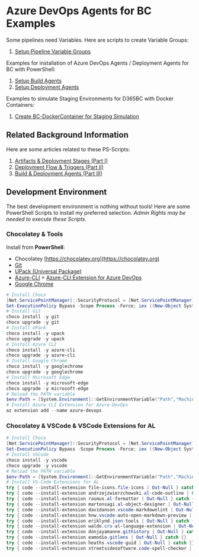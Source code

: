 # Azure DevOps Agents for BC Examples

Some pipelines need Variables. Here are scripts to create Variable Groups:

1) [Setup Pipeline Variable Groups](./setup-pipeline-variables.md)

Examples for installation of Azure DevOps Agents / Deployment Agents for BC with PowerShell:

1) [Setup Build Agents](./setup-build-agents.md)
1) [Setup Deployment Agents](./setup-deployment-agents.md)

Examples to simulate Staging Environments for D365BC with Docker Containers:

1) [Create BC-DockerContainer for Staging Simulation](./create-bc-containers-for-staging.md)

## Related Background Information

Here are some articles related to these PS-Scripts:

1) [Artifacts & Deployment Stages (Part I)](https://www.linkedin.com/pulse/ci-cd-dynamics-365-business-central-part-i-michael-megel/)
1) [Deployment Flow & Triggers (Part II)](https://www.linkedin.com/pulse/ci-cd-dynamics-365-business-central-part-ii-michael-megel/)
1) [Build & Deployment Agents (Part III)](https://www.linkedin.com/pulse/ci-cd-dynamics-365-business-central-part-iii-michael-megel/)

## Development Environment

The best development environment is nothing without tools! Here are some PowerShell Scripts to install my preferred selection. *Admin Rights may be needed to execute these Scripts.*

### Chocolatey & Tools

Install from **PowerShell**:

* Chocolatey [https://chocolatey.org](https://chocolatey.org)
* [Git](https://chocolatey.org/packages/git)
* [UPack (Universal Package)](https://chocolatey.org/packages/upack)
* [Azure-CLI](https://chocolatey.org/packages/azure-cli) + [Azure-CLI Extension for Azure DevOps](https://marketplace.visualstudio.com/items?itemName=ms-vsts.cli)
* [Google Chrome](https://chocolatey.org/packages/GoogleChrome)

```powershell
# Install Choco
[Net.ServicePointManager]::SecurityProtocol = [Net.ServicePointManager]::SecurityProtocol -bor [Net.SecurityProtocolType]::Tls12
Set-ExecutionPolicy Bypass -Scope Process -Force; iex ((New-Object System.Net.WebClient).DownloadString('https://chocolatey.org/install.ps1'))
# Install Git
choco install -y git
choco upgrade -y git
# Install UPack
choco install -y upack
choco upgrade -y upack
# Install Azure CLI
choco install -y azure-cli 
choco upgrade -y azure-cli
# Install Google Chrome
choco install -y googlechrome
choco upgrade -y googlechrome
# Install Microsoft Edge
choco install -y microsoft-edge
choco upgrade -y microsoft-edge
# Reload the PATH variable
$env:Path = [System.Environment]::GetEnvironmentVariable("Path","Machine")
# Install Azure CLI Extension for Azure-DevOps
az extension add --name azure-devops
```

### Chocolatey & VSCode & VSCode Extensions for AL

```powershell
# Install Choco
[Net.ServicePointManager]::SecurityProtocol = [Net.ServicePointManager]::SecurityProtocol -bor [Net.SecurityProtocolType]::Tls12
Set-ExecutionPolicy Bypass -Scope Process -Force; iex ((New-Object System.Net.WebClient).DownloadString('https://chocolatey.org/install.ps1'))
# Install VSCode
choco install -y vscode
choco upgrade -y vscode
# Reload the PATH variable
$env:Path = [System.Environment]::GetEnvironmentVariable("Path","Machine")
# Install VS-Code Extensions for AL
try { code --install-extension file-icons.file-icons | Out-Null } catch {}
try { code --install-extension andrzejzwierzchowski.al-code-outline | Out-Null } catch {}
try { code --install-extension rasmus.al-formatter | Out-Null } catch {}
try { code --install-extension martonsagi.al-object-designer | Out-Null } catch {}
try { code --install-extension davidanson.vscode-markdownlint | Out-Null } catch {}
try { code --install-extension hnw.vscode-auto-open-markdown-preview | Out-Null } catch {}
try { code --install-extension eriklynd.json-tools | Out-Null } catch {}
try { code --install-extension waldo.crs-al-language-extension | Out-Null } catch {}
try { code --install-extension donjayamanne.githistory | Out-Null } catch {}
try { code --install-extension eamodio.gitlens | Out-Null } catch {}
try { code --install-extension heaths.vscode-guid | Out-Null } catch {}
try { code --install-extension streetsidesoftware.code-spell-checker | Out-Null } catch {}  
```
